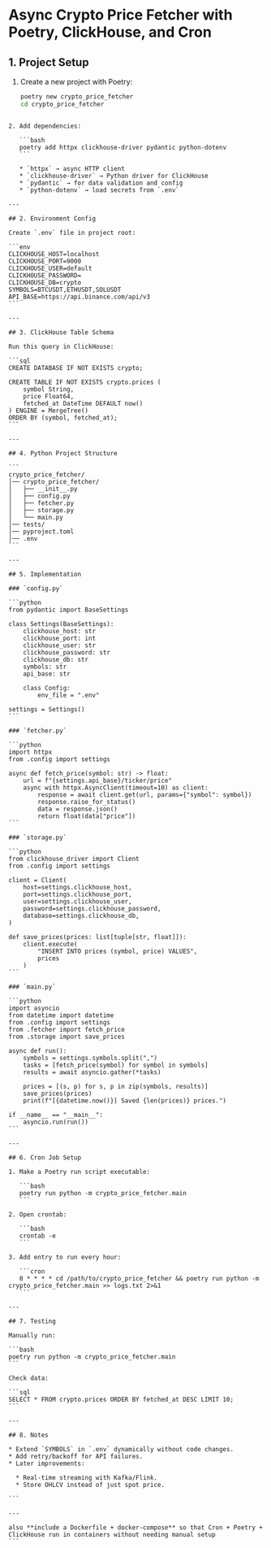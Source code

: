 # Async Crypto Price Fetcher with Poetry, ClickHouse, and Cron

## 1. Project Setup

1. Create a new project with Poetry:
   ```bash
   poetry new crypto_price_fetcher
   cd crypto_price_fetcher
````

2. Add dependencies:

   ```bash
   poetry add httpx clickhouse-driver pydantic python-dotenv
   ```

   * `httpx` → async HTTP client
   * `clickhouse-driver` → Python driver for ClickHouse
   * `pydantic` → for data validation and config
   * `python-dotenv` → load secrets from `.env`

---

## 2. Environment Config

Create `.env` file in project root:

```env
CLICKHOUSE_HOST=localhost
CLICKHOUSE_PORT=9000
CLICKHOUSE_USER=default
CLICKHOUSE_PASSWORD=
CLICKHOUSE_DB=crypto
SYMBOLS=BTCUSDT,ETHUSDT,SOLUSDT
API_BASE=https://api.binance.com/api/v3
```

---

## 3. ClickHouse Table Schema

Run this query in ClickHouse:

```sql
CREATE DATABASE IF NOT EXISTS crypto;

CREATE TABLE IF NOT EXISTS crypto.prices (
    symbol String,
    price Float64,
    fetched_at DateTime DEFAULT now()
) ENGINE = MergeTree()
ORDER BY (symbol, fetched_at);
```

---

## 4. Python Project Structure

```
crypto_price_fetcher/
│── crypto_price_fetcher/
│   ├── __init__.py
│   ├── config.py
│   ├── fetcher.py
│   ├── storage.py
│   └── main.py
│── tests/
│── pyproject.toml
│── .env
```

---

## 5. Implementation

### `config.py`

```python
from pydantic import BaseSettings

class Settings(BaseSettings):
    clickhouse_host: str
    clickhouse_port: int
    clickhouse_user: str
    clickhouse_password: str
    clickhouse_db: str
    symbols: str
    api_base: str

    class Config:
        env_file = ".env"

settings = Settings()
```

### `fetcher.py`

```python
import httpx
from .config import settings

async def fetch_price(symbol: str) -> float:
    url = f"{settings.api_base}/ticker/price"
    async with httpx.AsyncClient(timeout=10) as client:
        response = await client.get(url, params={"symbol": symbol})
        response.raise_for_status()
        data = response.json()
        return float(data["price"])
```

### `storage.py`

```python
from clickhouse_driver import Client
from .config import settings

client = Client(
    host=settings.clickhouse_host,
    port=settings.clickhouse_port,
    user=settings.clickhouse_user,
    password=settings.clickhouse_password,
    database=settings.clickhouse_db,
)

def save_prices(prices: list[tuple[str, float]]):
    client.execute(
        "INSERT INTO prices (symbol, price) VALUES",
        prices
    )
```

### `main.py`

```python
import asyncio
from datetime import datetime
from .config import settings
from .fetcher import fetch_price
from .storage import save_prices

async def run():
    symbols = settings.symbols.split(",")
    tasks = [fetch_price(symbol) for symbol in symbols]
    results = await asyncio.gather(*tasks)

    prices = [(s, p) for s, p in zip(symbols, results)]
    save_prices(prices)
    print(f"[{datetime.now()}] Saved {len(prices)} prices.")

if __name__ == "__main__":
    asyncio.run(run())
```

---

## 6. Cron Job Setup

1. Make a Poetry run script executable:

   ```bash
   poetry run python -m crypto_price_fetcher.main
   ```

2. Open crontab:

   ```bash
   crontab -e
   ```

3. Add entry to run every hour:

   ```cron
   0 * * * * cd /path/to/crypto_price_fetcher && poetry run python -m crypto_price_fetcher.main >> logs.txt 2>&1
   ```

---

## 7. Testing

Manually run:

```bash
poetry run python -m crypto_price_fetcher.main
```

Check data:

```sql
SELECT * FROM crypto.prices ORDER BY fetched_at DESC LIMIT 10;
```

---

## 8. Notes

* Extend `SYMBOLS` in `.env` dynamically without code changes.
* Add retry/backoff for API failures.
* Later improvements:

  * Real-time streaming with Kafka/Flink.
  * Store OHLCV instead of just spot price.

```

---

also **include a Dockerfile + docker-compose** so that Cron + Poetry + ClickHouse run in containers without needing manual setup
```
